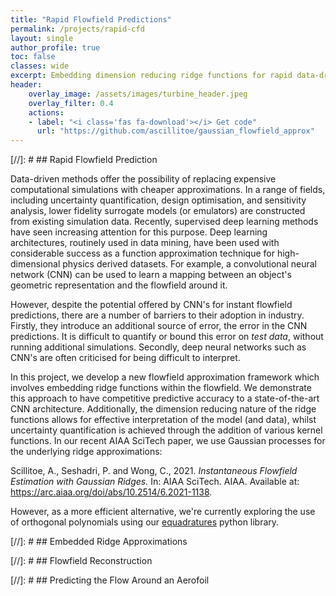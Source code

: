 ```yaml
---
title: "Rapid Flowfield Predictions"
permalink: /projects/rapid-cfd
layout: single
author_profile: true
toc: false
classes: wide
excerpt: Embedding dimension reducing ridge functions for rapid data-driven flowfield predictions.
header:
    overlay_image: /assets/images/turbine_header.jpeg
    overlay_filter: 0.4
    actions:
    - label: "<i class='fas fa-download'></i> Get code"
      url: "https://github.com/ascillitoe/gaussian_flowfield_approx"
---
```


[//]: # ## Rapid Flowfield Prediction

Data-driven methods offer the possibility of replacing expensive computational simulations with cheaper approximations. In a range of fields, including uncertainty quantification, design optimisation, and sensitivity analysis, lower fidelity surrogate models (or emulators) are constructed from existing simulation data. Recently, supervised deep learning methods have seen increasing attention for this purpose. Deep learning architectures, routinely used in data mining, have been used with considerable success as a function approximation technique for high-dimensional physics derived datasets. For example, a convolutional neural network (CNN) can be used to learn a mapping between an object's geometric representation and the flowfield around it. 

However, despite the potential offered by CNN's for instant flowfield predictions, there are a number of barriers to their adoption in industry. Firstly, they introduce an additional source of error, the error in the CNN predictions. It is difficult to quantify or bound this error on *test data*, without running additional simulations. Secondly, deep neural networks such as CNN's are often criticised for being difficult to interpret.

In this project, we develop a new flowfield approximation framework which involves embedding ridge functions within the flowfield. We demonstrate this approach to have competitive predictive accuracy to a state-of-the-art CNN architecture. Additionally, the dimension reducing nature of the ridge functions allows for effective interpretation of the model (and data), whilst uncertainty quantification is achieved through the addition of various kernel functions. In our recent AIAA SciTech paper, we use Gaussian processes for the underlying ridge approximations:


Scillitoe, A., Seshadri, P. and Wong, C., 2021. *Instantaneous Flowfield Estimation with Gaussian Ridges.* In: AIAA SciTech. AIAA. Available at: <https://arc.aiaa.org/doi/abs/10.2514/6.2021-1138>.

However, as a more efficient alternative, we're currently exploring the use of orthogonal polynomials using our [equadratures](https://github.com/Effective-Quadratures/Effective-Quadratures) python library.

[//]: # ## Embedded Ridge Approximations

[//]: # ## Flowfield Reconstruction

[//]: # ## Predicting the Flow Around an Aerofoil
